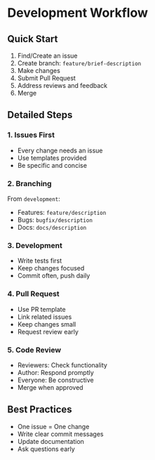 # Development Workflow
## Quick Start
1. Find/Create an issue
2. Create branch: `feature/brief-description`
3. Make changes
4. Submit Pull Request
5. Address reviews and feedback
6. Merge

## Detailed Steps
### 1. Issues First
- Every change needs an issue
- Use templates provided
- Be specific and concise

### 2. Branching
From `development`:
- Features: `feature/description`
- Bugs: `bugfix/description`
- Docs: `docs/description`

### 3. Development
- Write tests first
- Keep changes focused
- Commit often, push daily

### 4. Pull Request
- Use PR template
- Link related issues
- Keep changes small
- Request review early

### 5. Code Review
- Reviewers: Check functionality
- Author: Respond promptly
- Everyone: Be constructive
- Merge when approved

## Best Practices
- One issue = One change
- Write clear commit messages
- Update documentation
- Ask questions early